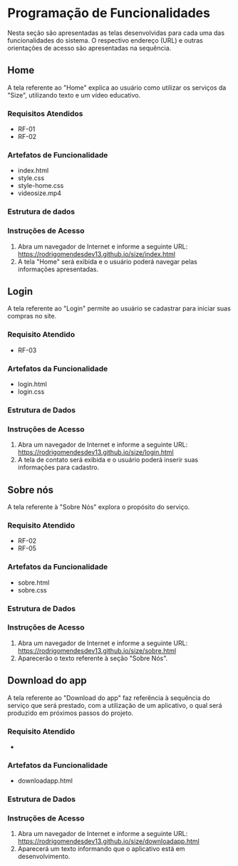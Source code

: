 # Programação de Funcionalidades

Nesta seção são apresentadas as telas desenvolvidas para cada uma das funcionalidades do sistema. O respectivo endereço (URL) e outras orientações de acesso são apresentadas na sequência.


## Home

A tela referente ao "Home" explica ao usuário como utilizar os serviços da "Size", utilizando texto e um vídeo educativo.  

### Requisitos Atendidos

- RF-01
- RF-02

### Artefatos de Funcionalidade

- index.html
- style.css
- style-home.css
- videosize.mp4

### Estrutura de dados



### Instruções de Acesso

1.	Abra um navegador de Internet e informe a seguinte URL: https://rodrigomendesdev13.github.io/size/index.html
2.	A tela "Home" será exibida e o usuário poderá navegar pelas informações apresentadas.

## Login

A tela referente ao "Login" permite ao usuário se cadastrar para iniciar suas compras no site.

### Requisito Atendido

- RF-03

### Artefatos da Funcionalidade

- login.html
- login.css

### Estrutura de Dados



### Instruções de Acesso

1.	Abra um navegador de Internet e informe a seguinte URL: https://rodrigomendesdev13.github.io/size/login.html
2.	A tela de contato será exibida e o usuário poderá inserir suas informações para cadastro.

## Sobre nós

A tela referente à "Sobre Nós" explora o propósito do serviço.

### Requisito Atendido
- RF-02
- RF-05

### Artefatos da Funcionalidade
- sobre.html
- sobre.css

### Estrutura de Dados


### Instruções de Acesso
1.	Abra um navegador de Internet e informe a seguinte URL: https://rodrigomendesdev13.github.io/size/sobre.html
2.	Aparecerão o texto referente à seção "Sobre Nós".

## Download do app

A tela referente ao "Download do app" faz referência à sequência do serviço que será prestado, com a utilização de um aplicativo, o qual será produzido em próximos passos do projeto.

### Requisito Atendido
- 

### Artefatos da Funcionalidade
- downloadapp.html

### Estrutura de Dados


### Instruções de Acesso
1.	Abra um navegador de Internet e informe a seguinte URL: https://rodrigomendesdev13.github.io/size/downloadapp.html
2.	Aparecerá um texto informando que o aplicativo está em desenvolvimento.
